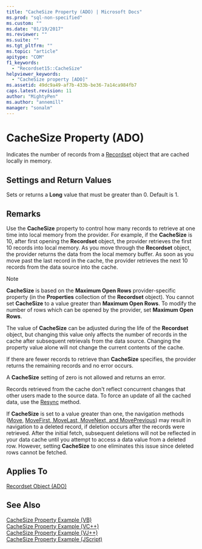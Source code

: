 ```yaml
---
title: "CacheSize Property (ADO) | Microsoft Docs"
ms.prod: "sql-non-specified"
ms.custom: ""
ms.date: "01/19/2017"
ms.reviewer: ""
ms.suite: ""
ms.tgt_pltfrm: ""
ms.topic: "article"
apitype: "COM"
f1_keywords: 
  - "Recordset15::CacheSize"
helpviewer_keywords: 
  - "CacheSize property [ADO]"
ms.assetid: 49dc9a49-af7b-433b-be36-7a14ca984fb7
caps.latest.revision: 11
author: "MightyPen"
ms.author: "annemill"
manager: "sonalm"
---
```

# CacheSize Property (ADO)
Indicates the number of records from a [Recordset](../../../ado/reference/ado-api/recordset-object-ado.md) object that are cached locally in memory.  
  
## Settings and Return Values  
 Sets or returns a **Long** value that must be greater than 0. Default is 1.  
  
## Remarks  
 Use the **CacheSize** property to control how many records to retrieve at one time into local memory from the provider. For example, if the **CacheSize** is 10, after first opening the **Recordset** object, the provider retrieves the first 10 records into local memory. As you move through the **Recordset** object, the provider returns the data from the local memory buffer. As soon as you move past the last record in the cache, the provider retrieves the next 10 records from the data source into the cache.  
  
> [!NOTE]
>  **CacheSize** is based on the **Maximum Open Rows** provider-specific property (in the **Properties** collection of the **Recordset** object). You cannot set **CacheSize** to a value greater than **Maximum Open Rows**. To modify the number of rows which can be opened by the provider, set **Maximum Open Rows**.  
  
 The value of **CacheSize** can be adjusted during the life of the **Recordset** object, but changing this value only affects the number of records in the cache after subsequent retrievals from the data source. Changing the property value alone will not change the current contents of the cache.  
  
 If there are fewer records to retrieve than **CacheSize** specifies, the provider returns the remaining records and no error occurs.  
  
 A **CacheSize** setting of zero is not allowed and returns an error.  
  
 Records retrieved from the cache don't reflect concurrent changes that other users made to the source data. To force an update of all the cached data, use the [Resync](../../../ado/reference/ado-api/resync-method.md) method.  
  
 If **CacheSize** is set to a value greater than one, the navigation methods ([Move](../../../ado/reference/ado-api/move-method-ado.md), [MoveFirst, MoveLast, MoveNext, and MovePrevious](../../../ado/reference/ado-api/movefirst-movelast-movenext-and-moveprevious-methods-ado.md)) may result in navigation to a deleted record, if deletion occurs after the records were retrieved. After the initial fetch, subsequent deletions will not be reflected in your data cache until you attempt to access a data value from a deleted row. However, setting **CacheSize** to one eliminates this issue since deleted rows cannot be fetched.  
  
## Applies To  
 [Recordset Object (ADO)](../../../ado/reference/ado-api/recordset-object-ado.md)  
  
## See Also  
 [CacheSize Property Example (VB)](../../../ado/reference/ado-api/cachesize-property-example-vb.md)   
 [CacheSize Property Example (VC++)](../../../ado/reference/ado-api/cachesize-property-example-vc.md)   
 [CacheSize Property Example (VJ++)](../../../ado/reference/ado-api/cachesize-property-example-vj.md)   
 [CacheSize Property Example (JScript)](../../../ado/reference/ado-api/cachesize-property-example-jscript.md)